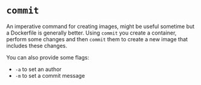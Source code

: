 # `commit`
An imperative command for creating images, might be useful sometime but a Dockerfile is generally better. Using `commit` you create a container, perform some changes and then `commit` them to create a new image that includes these changes.

You can also provide some flags:
* `-a` to set an author
* `-m` to set a commit message

